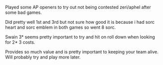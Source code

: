 Played some AP openers to try out not being contested zeri/aphel after some bad games.

Did pretty well 1st and 3rd but not sure how good it is because i had sorc heart and sorc emblem in both games so went 8 sorc.

Swain 3* seems pretty important to try and hit on roll down when looking for 2* 3 costs.

Provides so much value and is pretty important to keeping your team alive. Will probably try and play more later.